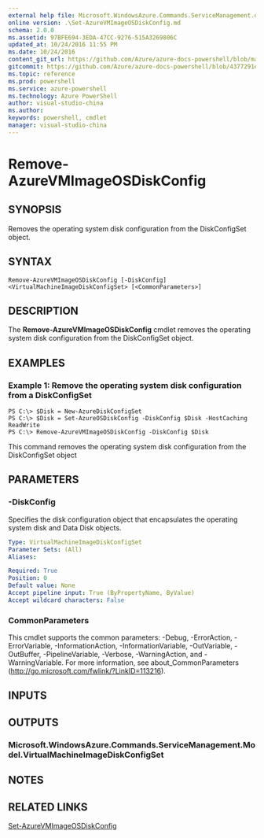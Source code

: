 ```yaml
---
external help file: Microsoft.WindowsAzure.Commands.ServiceManagement.dll-Help.xml
online version: .\Set-AzureVMImageOSDiskConfig.md
schema: 2.0.0
ms.assetid: 97BFE694-3EDA-47CC-9276-515A3269806C
updated_at: 10/24/2016 11:55 PM
ms.date: 10/24/2016
content_git_url: https://github.com/Azure/azure-docs-powershell/blob/master/azureps-cmdlets-docs/ServiceManagement/Azure.Service/v0.9.8/Remove-AzureVMImageOSDiskConfig.md
gitcommit: https://github.com/Azure/azure-docs-powershell/blob/4377291ee360e58e2c1c5d644155daf6a0279055/azureps-cmdlets-docs/ServiceManagement/Azure.Service/v0.9.8/Remove-AzureVMImageOSDiskConfig.md
ms.topic: reference
ms.prod: powershell
ms.service: azure-powershell
ms.technology: Azure PowerShell
author: visual-studio-china
ms.author: 
keywords: powershell, cmdlet
manager: visual-studio-china
---
```


# Remove-AzureVMImageOSDiskConfig

## SYNOPSIS
Removes the operating system disk configuration from the DiskConfigSet object.

## SYNTAX

```
Remove-AzureVMImageOSDiskConfig [-DiskConfig] <VirtualMachineImageDiskConfigSet> [<CommonParameters>]
```

## DESCRIPTION
The **Remove-AzureVMImageOSDiskConfig** cmdlet removes the operating system disk configuration from the DiskConfigSet object.

## EXAMPLES

### Example 1: Remove the operating system disk configuration from a DiskConfigSet
```
PS C:\> $Disk = New-AzureDiskConfigSet
PS C:\> $Disk = Set-AzureOSDiskConfig -DiskConfig $Disk -HostCaching ReadWrite
PS C:\> Remove-AzureVMImageOSDiskConfig -DiskConfig $Disk
```

This command removes the operating system disk configuration from the DiskConfigSet object

## PARAMETERS

### -DiskConfig
Specifies the disk configuration object that encapsulates the operating system disk and Data Disk objects.

```yaml
Type: VirtualMachineImageDiskConfigSet
Parameter Sets: (All)
Aliases: 

Required: True
Position: 0
Default value: None
Accept pipeline input: True (ByPropertyName, ByValue)
Accept wildcard characters: False
```

### CommonParameters
This cmdlet supports the common parameters: -Debug, -ErrorAction, -ErrorVariable, -InformationAction, -InformationVariable, -OutVariable, -OutBuffer, -PipelineVariable, -Verbose, -WarningAction, and -WarningVariable. For more information, see about_CommonParameters (http://go.microsoft.com/fwlink/?LinkID=113216).

## INPUTS

## OUTPUTS

### Microsoft.WindowsAzure.Commands.ServiceManagement.Model.VirtualMachineImageDiskConfigSet

## NOTES

## RELATED LINKS

[Set-AzureVMImageOSDiskConfig](./Set-AzureVMImageOSDiskConfig.md)



